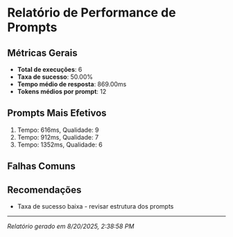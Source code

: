 
# Relatório de Performance de Prompts

## Métricas Gerais
- **Total de execuções**: 6
- **Taxa de sucesso**: 50.00%
- **Tempo médio de resposta**: 869.00ms
- **Tokens médios por prompt**: 12

## Prompts Mais Efetivos
1. Tempo: 616ms, Qualidade: 9
2. Tempo: 912ms, Qualidade: 7
3. Tempo: 1352ms, Qualidade: 6

## Falhas Comuns


## Recomendações
- Taxa de sucesso baixa - revisar estrutura dos prompts

---
*Relatório gerado em 8/20/2025, 2:38:58 PM*
